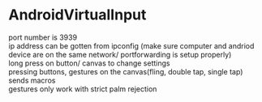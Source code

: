 # AndroidVirtualInput
port number is 3939<br/>
ip address can be gotten from ipconfig (make sure computer and andriod device are on the same network/ portforwarding is setup properly)<br/>
long press on button/ canvas to change settings<br/>
pressing buttons, gestures on the canvas(fling, double tap, single tap) sends macros<br/>
gestures only work with strict palm rejection
